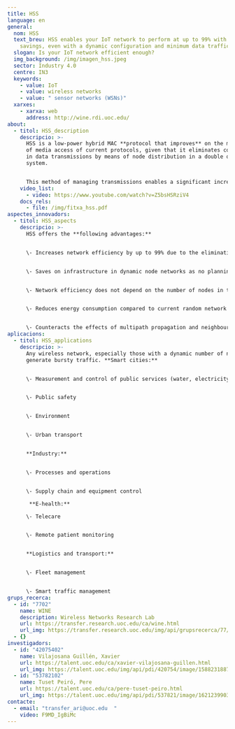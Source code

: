 ```yaml
---
title: HSS
language: en
general:
  nom: HSS
  text_breu: HSS enables your IoT network to perform at up to 99% with energy
    savings, even with a dynamic configuration and minimum data traffic
  slogan: Is your IoT network efficient enough?
  img_background: /img/imagen_hss.jpeg
  sector: Industry 4.0
  centre: IN3
  keywords:
    - value: IoT
    - value: wireless networks
    - value: " sensor networks (WSNs)"
  xarxes:
    - xarxa: web
      address: http://wine.rdi.uoc.edu/
about:
  - titol: HSS_description 
    descripcio: >-
      HSS is a low-power hybrid MAC **protocol that improves** on the management
      of media access of current protocols, given that it eliminates collisions
      in data transmissions by means of node distribution in a double queueing
      system. 


      This method of managing transmissions enables a significant increase in the performance of the network, regardless of its number of nodes, and a **reduction in energy** consumption.
    video_list:
      - video: https://www.youtube.com/watch?v=Z5bsHSRziV4
    docs_rels:
      - file: /img/fitxa_hss.pdf
aspectes_innovadors:
  - titol: HSS_aspects 
    descripcio: >-
      HSS offers the **following advantages:** 


      \- Increases network efficiency by up to 99% due to the elimination of data packet collisions by distributing nodes in a double **queueing system**


      \- Saves on infrastructure in dynamic node networks as no planning **mechanism is needed** 


      \- Network efficiency does not depend on the number of nodes in the network 


      \- Reduces energy consumption compared to current random network **MAC protocols** 


      \- Counteracts the effects of multipath propagation and neighbouring networks' interference thanks to its frequency **hopping mechanism**
aplicacions:
  - titol: HSS_applications 
    descripcio: >-
      Any wireless network, especially those with a dynamic number of nodes that
      generate bursty traffic. **Smart cities:**


      \- Measurement and control of public services (water, electricity, gas, etc.) 


      \- Public safety 


      \- Environment 


      \- Urban transport 


      **Industry:** 


      \- Processes and operations 


      \- Supply chain and equipment control

       **E-health:**

      \- Telecare 


      \- Remote patient monitoring 


      **Logistics and transport:**


      \- Fleet management 


      \- Smart traffic management
grups_recerca:
  - id: "7702"
    name: WINE
    description: Wireless Networks Research Lab
    url: https://transfer.research.uoc.edu/ca/wine.html
    url_img: https://transfer.research.uoc.edu/img/api/grupsrecerca/77/image/1594216262171
  - {}
investigadors:
  - id: "42075402"
    name: Vilajosana Guillén, Xavier
    url: https://talent.uoc.edu/ca/xavier-vilajosana-guillen.html
    url_img: https://talent.uoc.edu/img/api/pdi/420754/image/1588231887989
  - id: "53782102"
    name: Tuset Peiró, Pere
    url: https://talent.uoc.edu/ca/pere-tuset-peiro.html
    url_img: https://talent.uoc.edu/img/api/pdi/537821/image/1621239903960
contacte:
  - email: "transfer_ari@uoc.edu  "
    video: F9MD_IgBiMc
---
```

